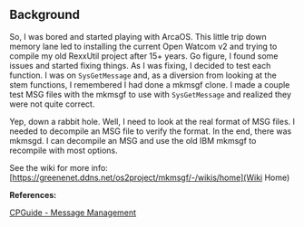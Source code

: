 ## Background
  
So, I was bored and started playing with ArcaOS. This little trip down memory lane led to installing the current Open Watcom v2 and trying to compile my old RexxUtil project after 15+ years. Go figure, I found some issues and started fixing things. As I was fixing, I decided to test each function. I was on `SysGetMessage` and, as a diversion from looking at the stem functions, I remembered I had done a mkmsgf clone. I made a couple test MSG files with the mkmsgf to use with `SysGetMessage` and realized they were not quite correct. 
  
Yep, down a rabbit hole. Well, I need to look at the real format of MSG files. I needed to decompile an MSG file to verify the format. In the end, there was mkmsgd. I can decompile an MSG and use the old IBM mkmsgf to recompile with most options. 
  
See the wiki for more info: [https://greenenet.ddns.net/os2project/mkmsgf/-/wikis/home](Wiki Home)  
   
  
**References:**  

[CPGuide - Message Management](http://www.edm2.com/index.php/CPGuide_-_Message_Management) 
